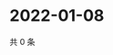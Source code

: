 # 2022-01-08

共 0 条

<!-- BEGIN WEIBO -->
<!-- 最后更新时间 Sat Jan 08 2022 16:17:57 GMT+0800 (China Standard Time) -->

<!-- END WEIBO -->

